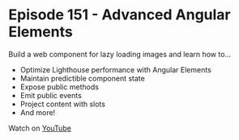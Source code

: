 # Episode 151 - Advanced Angular Elements

Build a web component for lazy loading images and learn how to...

- Optimize Lighthouse performance with Angular Elements
- Maintain predictible component state
- Expose public methods
- Emit public events
- Project content with slots
- And more!

Watch on [YouTube](https://youtube.com/AngularFirebase)
